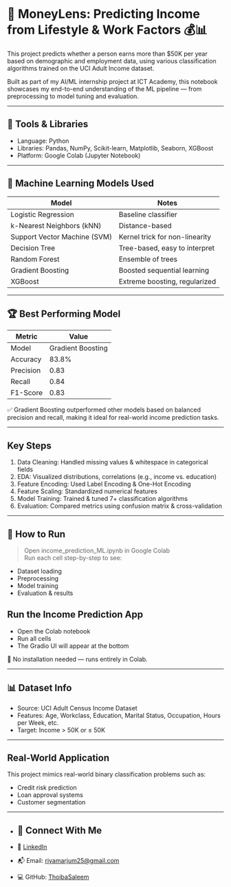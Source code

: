 # 🔎 MoneyLens: Predicting Income from Lifestyle & Work Factors 💰📊
This project predicts whether a person earns more than $50K per year based on demographic and employment data, using various classification algorithms trained on the UCI Adult Income dataset.

Built as part of my AI/ML internship project at ICT Academy, this notebook showcases my end-to-end understanding of the ML pipeline — from preprocessing to model tuning and evaluation.

---

## 🔧 Tools & Libraries

- Language: Python  
- Libraries: Pandas, NumPy, Scikit-learn, Matplotlib, Seaborn, XGBoost  
- Platform: Google Colab (Jupyter Notebook)

---

## 🤖 Machine Learning Models Used

| Model | Notes |
|-------|-------|
| Logistic Regression | Baseline classifier |
| k-Nearest Neighbors (kNN) | Distance-based |
| Support Vector Machine (SVM) | Kernel trick for non-linearity |
| Decision Tree | Tree-based, easy to interpret |
| Random Forest | Ensemble of trees |
| Gradient Boosting | Boosted sequential learning |
| XGBoost | Extreme boosting, regularized |

---

## 🏆 Best Performing Model

| Metric        | Value     |
|---------------|-----------|
| Model     | Gradient Boosting |
| Accuracy  | 83.8%     |
| Precision | 0.83      |
| Recall    | 0.84      |
| F1-Score  | 0.83      |

✅ Gradient Boosting outperformed other models based on balanced precision and recall, making it ideal for real-world income prediction tasks.

---

##  Key Steps

1. Data Cleaning: Handled missing values & whitespace in categorical fields  
2. EDA: Visualized distributions, correlations (e.g., income vs. education)  
3. Feature Encoding: Used Label Encoding & One-Hot Encoding  
4. Feature Scaling: Standardized numerical features  
5. Model Training: Trained & tuned 7+ classification algorithms  
6. Evaluation: Compared metrics using confusion matrix & cross-validation

---

## 📁 How to Run

> Open income_prediction_ML.ipynb in Google Colab  
> Run each cell step-by-step to see:
- Dataset loading
- Preprocessing
- Model training
- Evaluation & results
## Run the Income Prediction App
- Open the Colab notebook
- Run all cells
- The Gradio UI will appear at the bottom


📌 No installation needed — runs entirely in Colab.

---

## 📊 Dataset Info

- Source: UCI Adult Census Income Dataset  
- Features: Age, Workclass, Education, Marital Status, Occupation, Hours per Week, etc.  
- Target: Income > 50K or ≤ 50K

---

##  Real-World Application

This project mimics real-world binary classification problems such as:
- Credit risk prediction
- Loan approval systems
- Customer segmentation

---



 
- ## 📇 Connect With Me

- 💼 [LinkedIn](https://www.linkedin.com/in/riya-marjum/)
- 📬 Email: riyamarjum25@gmail.com
- 💻 GitHub: [ThoibaSaleem](https://github.com/Riya-Marjum)

